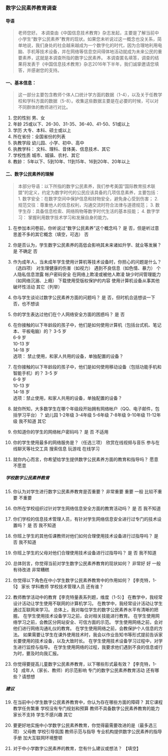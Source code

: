 ### 数字公民素养教育调查
#### 导语
>老师您好。
本调查由《中国信息技术教育》杂志发起，主要是了解当前中小学生“数字公民素养”教育的现状。如果您未听说过这一概念也没关系，简单地说，我们身处的社会越来越成为一个数字化的时代，因为合理地利用电脑、手机等技术设备，并在网络等信息空间得体地活动就成为未来公民的重要素养，这就是本调查所指的数字公民素养。
本调查匿名填答，调查的结果将发表于《中国信息技术教育》杂志2016年下半年，我们诚挚邀请您填答，并感谢您的支持。

#### 一、基本信息：
>这一部分主要包含教师个体人口统计学方面的数据（1-4），以及关于任教学校和学科方面的数据（5-8）。收集这些数据主要是在必要的时候，可以对不同群体的教师进行对比。

1. 您的性别
	男、女
2. 年龄
	25或以下、26-30、31-35、36-40、41-50、51或以上
3. 学历
	大专、本科、硕士或以上
4. 所在省份：全国省份的列表
1. 执教学段
	幼儿园、小学、初中、高中
2. 执教学科：
	文科、理科、音体美、信息技术、其它
3. 学校性质
	城市、城镇、农村、其它
4. 教龄：
	5年以下、5到10年、11到15年、16到20年、20年以上

#### 二、数字公民素养的理解
>本部分导语：以下所指的数字公民素养，我们参考美国“国际教育技术联盟”的定义，约定为数字时代的公民应该具备的几项信息素养，主要包括：
	1. 数字安全：在数字空间中保护信息和财物安全，避免身心受到伤害； 
	2. 规范交往：尊重他人的信息权利，沟通交流时符合法律与道德规范； 
	3. 数字生存：具备信息检索、网络购物等数字时代生活的基本技能； 
	4. 数字学习： 掌握利用数字技术学习和发展自身的能力。 

1. 在参加本问卷前，你听说过“数字公民素养”这个概念吗？
	是
	否，但是听过意思差不多的其它概念（填空，可选）
	否
2. 你是否认为，学生数字公民素养的高低会影响其未来诸如升学、就业等发展？
	是
	不确定
	否
3. 作为成年人，当未成年学生使用计算机等技术设备时，你担心的问题是什么？（选四项）
	对生理健康的伤害（如视力）
	遇到不良信息（如色情、暴力）
	个人隐私信息泄露
	帐户密码安全
	在网络上欺凌或被他人欺凌
	缺少时间管理能力（如网络沉溺、上瘾）
	下载使用受版权保护的内容
	使用计算机设备从事其他破坏性活动
	其它（列举）
4. 你与学生谈论过数字公民素养方面的问题吗？
	是
	否，但时机合适想谈一下
	否，也不想谈
5. 你的学生表达过他们在个人网络安全方面的困惑吗？
	是
	否
5. 在你接触的以下年龄段的孩子中，他们是如何使用计算机（包括台式机、笔记本、平板电脑）的？
	3-5 岁			
	6-9 岁			
	10-13 岁			
	14-18 岁			
	选项： 禁止使用，和家人共用的设备，单独配置的设备？
6. 在你接触的以下年龄段的孩子中，他们是如何使用移动设备（包括功能手机和智能手机）的？
	3-5 岁			
	6-9 岁			
	10-13 岁			
	14-18 岁		
	选项：禁止使用，和家人共用的设备，单独配置的设备？
7. 就你所知，大多数学生在哪个年级段开始拥有网络帐户（QQ、电子邮件，包括学习平台）？
	幼儿园
	1-2年级
	3-4年级
	5-6年级
	7-8年级
	9-10年级
	11-12年级
	我不知道
	其它
8. 你知道你的学生的网络帐户密码吗？
	是
	否
	不适用
9. 你的学生使用最多的网络服务是？（任选三项）
	欣赏在线视频与音乐
	参与在线聊天等社交工具
	搜索信息
	玩游戏
	在线学习


18. 就你内心而言，你希望给学生提供数字公民素养方面的教育和指导吗？
	愿意
	不愿意



##### 学校数字公民素养教育

15. 你认为对学生进行数字公民素养教育是否重要？
	非常重要
	重要
	一般
	比较不重要
	不重要
10. 你所在学校组织过针对学生网络信息安全方面的教育活动吗？
	是
	否
	我不知道
13. 你们学校的信息技术管理人员，有针对学生网络信息安全进行过专门的技术设置吗？
	是
	否
	我不知道
11. 你班上学生的其他任课教师对他们如何合理使用技术设备进行过指导吗？
	是
	否
	我不知道
12. 你班上学生的父母对他们合理使用技术设备进行过指导吗？
	是
	否
	我不知道

13. 总体则言，你觉得当前对学生数字公民素养教育的现状如何？
	非常好
	好
	一般
	有待改进
	非常糟糕

16. 你觉得以下角色在中小学生数字公民素养教育中的作用如何？【李克特，1-5】
	家长
	学科教师
	学校技术管理人员
	还有谁？

1. 教师教学活动中的教育【李克特量表系列题，维度（1-5）】
	在教学中，我经常设计活动让学生使用不联网的计算机学习。
	在教学中，我经常设计活动让学生通过互联网来学习。
	总体上，我对每位学生的数字公民素养水平有清晰的把握。
	在学生使用技术设备学习之前，会对相关技能进行教育。
	在学生使用网络学习之前，会教区分网站安全、可信方面的示范。
	学生使用网络之前，会对他们进行网络沟通礼仪的教育。
	在学生使用网络之前，会教保护个人信息的方法。
	如果需要让学生在课外使用技术时，我会以作业告知书等形式提前告诉家长要使用的技术设备，以及大致时长。
	在学生使用技术设备学习过程中，对学生进行监控与指导。
	在学生使用网络的过程，我要求他们遇到不良的信息或行为时，要及时向我汇报。

17. 你觉得要提高儿童数字公民素养教育，以下哪些形式最有效？【李克特，1-5】
	成年人（家长、教师）的示范影响
	专门的数字公民素养教育活动
	还有哪些？请想想

##### 建议

19. 在当前中小学生数字公民素养教育中，你认为存在哪些方面的障碍？
	其它课程教学任务繁重
	学校没有专门规划和预算
	教师不具备数字公民素养教育的能力
	家长不支持
	学生不感兴趣
	其它
20. 要更好地实施中小学数字公民素养教育，你觉得最需要改进的是（最多选三项）
	父母教
	学校引导氛围
	教师示范与指导
	专业机构提供数字公民素养的指导手册
	加大互联网环境整顿

20. 对于中小学数字公民素养的教育，您有什么建议或想法？ 【填空】